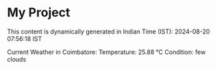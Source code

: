 # My Project

This content is dynamically generated in Indian Time (IST): 2024-08-20 07:56:18 IST


Current Weather in Coimbatore:
Temperature: 25.88 °C
Condition: few clouds
